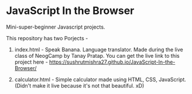 # JavaScript In the Browser

Mini-super-beginner Javascript projects.

This repository has two Porjects - 

1. index.html - Speak Banana. Language translator. Made during the live class of NeogCamp by Tanay Pratap. You can get the live link to this project here - 
https://sushrutmishra27.github.io/JavaScript-In-the-Browser/

2. calculator.html - Simple calculator made using HTML, CSS, JavaScript. (Didn't make it live because it's not that beautiful. xD)
